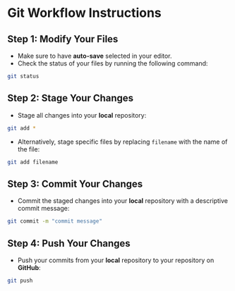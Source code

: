 
# Git Workflow Instructions
## Step 1: Modify Your Files
- Make sure to have **auto-save** selected in your editor.
- Check the status of your files by running the following command:
```bash
git status
```
## Step 2: Stage Your Changes
- Stage all changes into your **local** repository:
```bash
git add *
```
- Alternatively, stage specific files by replacing `filename` with the name of the
file:
```bash
git add filename
```
## Step 3: Commit Your Changes
- Commit the staged changes into your **local** repository with a descriptive
commit message:
```bash
git commit -m "commit message"
```
## Step 4: Push Your Changes
- Push your commits from your **local** repository to your repository on
**GitHub**:
```bash
git push
```

